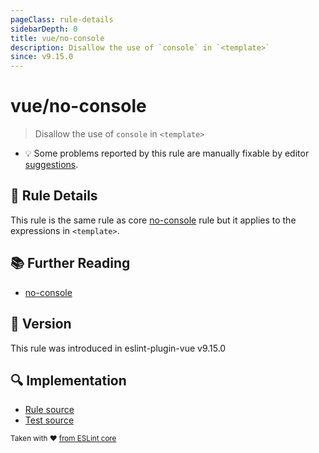 ```yaml
---
pageClass: rule-details
sidebarDepth: 0
title: vue/no-console
description: Disallow the use of `console` in `<template>`
since: v9.15.0
---
```

# vue/no-console

> Disallow the use of `console` in `<template>`

- :bulb: Some problems reported by this rule are manually fixable by editor [suggestions](https://eslint.org/docs/developer-guide/working-with-rules#providing-suggestions).

## :book: Rule Details

This rule is the same rule as core [no-console] rule but it applies to the expressions in `<template>`.

## :books: Further Reading

- [no-console]

[no-console]: https://eslint.org/docs/latest/rules/no-console

## :rocket: Version

This rule was introduced in eslint-plugin-vue v9.15.0

## :mag: Implementation

- [Rule source](https://github.com/vuejs/eslint-plugin-vue/blob/master/lib/rules/no-console.js)
- [Test source](https://github.com/vuejs/eslint-plugin-vue/blob/master/tests/lib/rules/no-console.js)

<sup>Taken with ❤️ [from ESLint core](https://eslint.org/docs/latest/rules/no-console)</sup>
